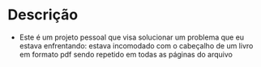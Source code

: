 # Descrição
- Este é um projeto pessoal que visa solucionar um problema que eu estava enfrentando: estava incomodado com o cabeçalho de um livro em formato pdf sendo repetido em todas as páginas do arquivo
